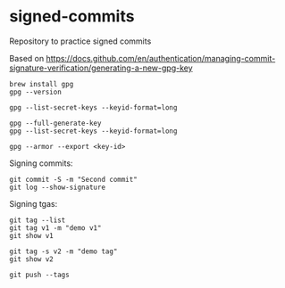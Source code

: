 # signed-commits
Repository to practice signed commits

Based on https://docs.github.com/en/authentication/managing-commit-signature-verification/generating-a-new-gpg-key
```
brew install gpg
gpg --version

gpg --list-secret-keys --keyid-format=long

gpg --full-generate-key
gpg --list-secret-keys --keyid-format=long

gpg --armor --export <key-id>
```

Signing commits:
```
git commit -S -m "Second commit"
git log --show-signature
```

Signing tgas:
```
git tag --list
git tag v1 -m "demo v1"
git show v1

git tag -s v2 -m "demo tag"
git show v2

git push --tags
```

